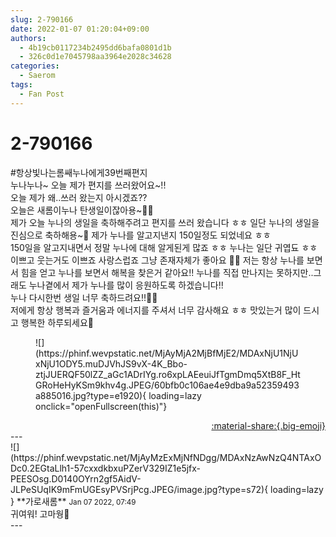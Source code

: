 ```yaml
---
slug: 2-790166
date: 2022-01-07 01:20:04+09:00
authors:
  - 4b19cb0117234b2495dd6bafa0801d1b
  - 326c0d1e7045798aa3964e2028c34628
categories:
  - Saerom
tags:
  - Fan Post
---
```


# 2-790166

<div class="post-container" markdown="1">
<div class="content-container md-sidebar__scrollwrap" markdown="1">

\#항상빛나는롬쌔누나에게39번째편지<br>누나누나~ 오늘 제가 편지를 쓰러왔어요~!! <br>오늘 제가 왜..쓰러 왔는지 아시겠죠?? <br>오늘은 새롬이누나 탄생일이잖아용~🎉🎉<br>제가 오늘 누나의 생일을 축하해주려고 편지를 쓰러 왔습니다 ㅎㅎ 일단 누나의 생일을 진심으로 축하해용~🎉 제가 누나를 알고지낸지 150일정도 되었네요 ㅎㅎ <br>150일을 알고지내면서 정말 누나에 대해 알게된게 많죠 ㅎㅎ 누나는 일단 귀엽됴 ㅎㅎ 이쁘고 웃는거도 이쁘죠 사랑스럽죠 그냥 존재자체가 좋아요 🧡🧡 저는 항상 누나를 보면서 힘을 얻고 누나를 보면서 해복을 찾은거 같아요!! 누나를 직접 만나지는 못하지만..그래도 누나곁에서 제가 누나를 많이 응원하도록 하겠습니다!!<br>누나 다시한번 생일 너무 축하드려요!!🎉🎉<br>저에게 항상 행복과 즐거움과 에너지를 주셔서 너무 감사해요 ㅎㅎ 맛있는거 많이 드시고 행복한 하루되세요🧡
<figure markdown="1">
![](https://phinf.wevpstatic.net/MjAyMjA2MjBfMjE2/MDAxNjU1NjUxNjU1ODY5.muDJVhJS9vX-4K_Bbo-ztjJUERQF50lZZ_aGc1ADrIYg.ro6xpLAEeuiJfTgmDmq5XtB8F_HtGRoHeHyKSm9khv4g.JPEG/60bfb0c106ae4e9dba9a52359493a885016.jpg?type=e1920){ loading=lazy onclick="openFullscreen(this)"}
</figure>


</div>
</div>

<div style="text-align: right;" markdown="1">
<a href="https://weverse.io/fromis9/fanpost/2-790166" style="text-align: right;">:material-share:{.big-emoji}</a>
</div>
---

<div class="comments-container md-sidebar__scrollwrap" markdown="1">
<div class="comment" markdown="1">
<div class='id-container' markdown="1">
![](https://phinf.wevpstatic.net/MjAyMzExMjNfNDgg/MDAxNzAwNzQ4NTAxODc0.2EGtaLlh1-57cxxdkbxuPZerV329IZ1e5jfx-PEESOsg.D0140OYrn2gf5AidV-JLPeSUqIK9mFmUGEsyPVSrjPcg.JPEG/image.jpg?type=s72){ loading=lazy }
**<span class="artist">가로새롬</span>** <small>Jan 07 2022, 07:49</small><br>
</div>
<div class='comment-body' markdown="1">
귀여워! 고마웡🐥
</div>
</div>
</div>
---
